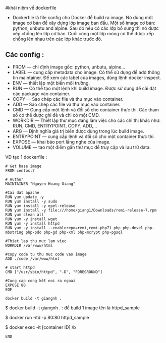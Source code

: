 #khái niệm về dockerfile
- Dockerfile là file config cho Docker để build ra image. Nó dùng một image cơ bản để xây dựng lớp image ban đầu. Một số image cơ bản: python, unbutu and alpine. Sau đó nếu có các lớp bổ sung thì nó được xếp chồng lên lớp cơ bản. Cuối cùng một lớp mỏng có thể được xếp chồng lên nhau trên các lớp khác trước đó.
## Các config :
* FROM — chỉ định image gốc: python, unbutu, alpine…
* LABEL — cung cấp metadata cho image. Có thể sử dụng để add thông tin maintainer. Để xem các label của images, dùng lệnh docker inspect.
* ENV — thiết lập một biến môi trường.
* RUN — Có thể tạo một lệnh khi build image. Được sử dụng để cài đặt các package vào container.
* COPY — Sao chép các file và thư mục vào container.
* ADD — Sao chép các file và thư mục vào container.
* CMD — Cung cấp một lệnh và đối số cho container thực thi. Các tham số có thể được ghi đè và chỉ có một CMD.
* WORKDIR — Thiết lập thư mục đang làm việc cho các chỉ thị khác như: RUN, CMD, ENTRYPOINT, COPY, ADD,…
* ARG — Định nghĩa giá trị biến được dùng trong lúc build image.
* ENTRYPOINT — cung cấp lệnh và đối số cho một container thực thi.
* EXPOSE — khai báo port lắng nghe của image.
* VOLUME — tạo một điểm gắn thư mục để truy cập và lưu trữ data.

VD tạo 1 dockerfile :

```
# Get base image
FROM centos:7

# Author
MAINTAINER "Nguyen Hoang Giang"

#Cai dat apache
RUN yum update -y
RUN yum install -y sudo
RUN yum install -y epel-release
RUN yum install -y file:///home/giang1/Downloads/remi-release-7.rpm
RUN yum clean all
RUN yum -y install wget
RUN yum -y install httpd
RUN yum -y install --enablerepo=remi,remi-php71 php php-devel php-mbstring php-pdo php-gd php-xml php-mcrypt php-pgsql
 
#Thiet lap thu muc lam viec 
WORKDIR /var/www/html

#copy code tu thu muc code vao image
ADD ./code /var/www/html

# start httpd
CMD ["/usr/sbin/httpd", "-D", "FOREGROUND"]

#Cung cap cong kết noi ra ngoai
EXPOSE 80
EOF

docker build -t giangnh .

```

$ docker build -t giangnh . : để build 1 image tên là httpd_sample

$ docker run -itd -p 80:80 httpd_sample

$ docker exec -it [container ID] /b

```
END
```
